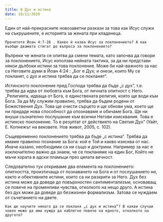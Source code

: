 ```yaml
---
title: В Дух и истина
date: 10/11/2020
---
```


Един от най-прекрасните новозаветни разкази за това как Исус служи на съкрушените, е историята за жената при кладенеца.

`Прочетете Йоан 4:7-26 . Какво ѝ казва Исус за поклонението? А как въобще двамата стигат до въпроса за поклонението?`

Въпреки че жената се опитва да смени темата, като започва да говори за поклонението, Исус използва нейната тактика, за да ни представи някои дълбоки истини за това поклонение. Може би най-важното за нас са Неговите думи в Йоан 4:24 : „Бог е Дух; и онези, които Му се покланят, с дух и истина трябва да се покланят“.

Истинското поклонение пред Господа трябва да бъде „с дух“, т.е. трябва да идва от любовта към Бога, от личната опитност с Него. „Религията, идваща от Бога, е единствената религия, която ще води към Бога. За да Му служим правилно, трябва да бъдем родени от Божествения Дух. Това ще очисти сърцето и ще обнови ума, което ще ни придаде нова способност да опознаваме и обичаме Бога. Ще ни внуши съзнателно послушание към всички Негови изисквания. Това е истинско поклонение. То е резултат от действието на Светия Дух“ (Уайт, Е. Копнежът на вековете. Нов живот, 2005, с. 102).

Същевременно поклонението трябва да бъде „с истина“. Трябва да имаме правилно познание за Бога: кой е Той и какво изисква от нас. Иначе казано, необходими са ни също и доктрини. Например за нас е изключително важно да знаем, че се покланяме на един Бог, Който не мъчи хората в адски пламъци през цялата вечност.

Следователно тук откриваме два елемента на поклонението: опитността, произтичаща от познаването на Бога и от послушанието ни, както и обективните истини, които са ни разкрити за Него. Дух без истина може да доведе до повърхностен сантиментализъм, основаващ се повече на променливи чувства, отколкото на нещо друго. А истина без дух може да доведе до безжизнен формализъм. Затова се нуждаем от съчетанието на двете.

`Как ще научите някого да се покланя „с дух и истина“? В какви случаи човек може да има нужда да наблегне повече на едното, отколкото на другото?`